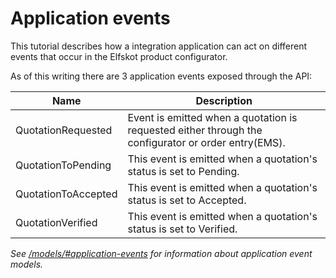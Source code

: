 # Application events

This tutorial describes how a integration application can act on different events that occur in the Elfskot product configurator.

As of this writing there are 3 application events exposed through the API:

| Name                | Description                                                  |
| ------------------- | ------------------------------------------------------------ |
| QuotationRequested  | Event is emitted when a quotation is requested either through the configurator or order entry(EMS). |
| QuotationToPending  | This event is emitted when a quotation's status is set to Pending. |
| QuotationToAccepted | This event is emitted when a quotation's status is set to Accepted. |
| QuotationVerified   | This event is emitted when a quotation's status is set to Verified. |

*See [/models/#application-events](/models/#application-events) for information about application event models.*

